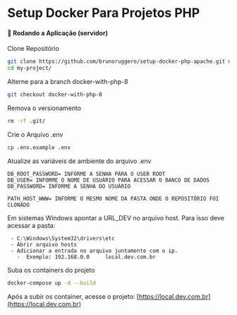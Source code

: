 # Setup Docker Para Projetos PHP

#### 🎲 Rodando a Aplicação (servidor)

Clone Repositório
```sh
git clone https://github.com/brunoruggero/setup-docker-php-apache.git my-project
cd my-project/
```

Alterne para a branch docker-with-php-8
```sh
git checkout docker-with-php-8
```

Remova o versionamento
```sh
rm -rf .git/
```

Crie o Arquivo .env
```sh
cp .env.example .env
```

Atualize as variáveis de ambiente do arquivo .env
```dosini
DB_ROOT_PASSWORD= INFORME A SENHA PARA O USER ROOT
DB_USER= INFORME O NOME DE USUÁRIO PARA ACESSAR O BANCO DE DADOS
DB_PASSWORD= INFORME A SENHA DO USUÁRIO

PATH_HOST_WWW= INFORME O MESMO NOME DA PASTA ONDE O REPOSITÓRIO FOI CLONADO
```

Em sistemas Windows apontar a URL_DEV no arquivo host. Para isso deve acessar a pasta:

```dosini
 - C:\Windows\System32\drivers\etc
 - Abrir arquivo hosts
 - Adicionar a entrada no arquivo juntamente com o ip.
   -  Exemplo: 192.168.0.0     local.dev.com.br
```

Suba os containers do projeto
```sh
docker-compose up -d --build
```

Após a subir os container, acesse o projeto:
[https://local.dev.com.br](https://local.dev.com.br)